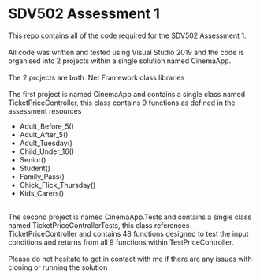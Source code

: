 # SDV502 Assessment 1

This repo contains all of the code required for the SDV502 Assessment 1.
<br><br>
All code was written and tested using Visual Studio 2019 and the code is organised into 2 projects within a single solution named CinemaApp.
<br><br>
The 2 projects are both .Net Framework class libraries
<br><br>
The first project is named CinemaApp and contains a single class named TicketPriceController, this class contains 9 functions as defined in the assessment resources
<br>
<ul>
  <li>Adult_Before_5()</li>
  <li>Adult_After_5()</li>
  <li>Adult_Tuesday()</li>
  <li>Child_Under_16()</li>
  <li>Senior()</li>
  <li>Student()</li>
  <li>Family_Pass()</li>
  <li>Chick_Flick_Thursday()</li>
  <li>Kids_Carers()</li>
  </ul>
 <br>
 The second project is named CinemaApp.Tests and contains a single class named TicketPriceControllerTests, this class references TicketPriceController and contains 48 functions designed to test the input conditions and returns from all 9 functions within TestPriceController.
 <br><br>
 Please do not hesitate to get in contact with me if there are any issues with cloning or running the solution







